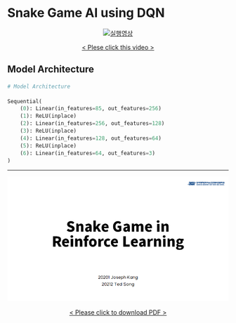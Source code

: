 # Snake Game AI using DQN

<div style="text-align:center;">

[![실행영상](http://img.youtube.com/vi/a2BI2aOCGrs/0.jpg)](http://www.youtube.com/watch?v=a2BI2aOCGrs "Snake Game in DQN")

[< Plese click this video >](http://www.youtube.com/watch?v=a2BI2aOCGrs)

</div>

## Model Architecture

```Python
# Model Architecture

Sequential(
    (0): Linear(in_features=85, out_features=256)
    (1): ReLU(inplace)
    (2): Linear(in_features=256, out_features=128)
    (3): ReLU(inplace)
    (4): Linear(in_features=128, out_features=64)
    (5): ReLU(inplace)
    (6): Linear(in_features=64, out_features=3)
)
```

---

<div style="text-align:center;">

[![PDF 썸네일](./pdf-thumbnail.png)](./main.pdf "Download File")

[< Please click to download PDF >](./main.pdf)

</div>